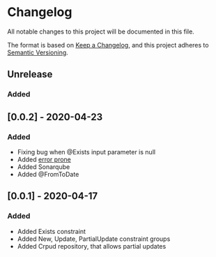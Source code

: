 # Changelog
All notable changes to this project will be documented in this file.

The format is based on [Keep a Changelog](https://keepachangelog.com/en/1.0.0/),
and this project adheres to [Semantic Versioning](https://semver.org/spec/v2.0.0.html).

## Unrelease

### Added



## [0.0.2] - 2020-04-23

### Added

- Fixing bug when @Exists input parameter is null
- Added [error prone](https://errorprone.info/)
- Added Sonarqube
- Added @FromToDate

## [0.0.1] - 2020-04-17

### Added

- Added Exists constraint
- Added New, Update, PartialUpdate constraint groups
- Added Crpud repository, that allows partial updates